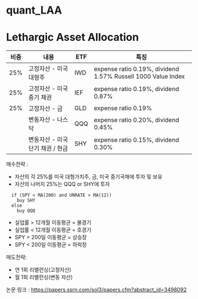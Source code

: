 # quant_LAA

# Lethargic Asset Allocation

| 비중 | 내용 | ETF | 특징 |
| --- | --- | --- | --- |
| 25% | 고정자산 - 미국 대형주 | IWD | expense ratio 0.19%, dividend 1.57% Russell 1000 Value Index |
| 25% | 고정자산 - 미국 중기 채권 | IEF | expense ratio 0.19%, dividend 0.87% |
| 25% | 고정자산 - 금 | GLD | expense ratio 0.19% |
|  | 변동자산 - 나스닥  | QQQ | expense ratio 0.20%, dividend 0.45% |
|  | 변동자산 - 미국 단기 채권 / 현금 | SHY | expense ratio 0.15%, dividend 0.30% |

매수전략 :
- 자산의 각 25%를 미국 대형가치주, 금, 미국 중기국채에 투자 및 보유
- 자산의 나머지 25%는 QQQ or SHY에 투자  
```
  if (SPY < MA(200) and UNRATE > MA(12))  
    buy SHY  
  else  
    buy QQQ  
```

* 실업률 > 12개월 이동평균 = 불경기
* 실업률 < 12개월 이동평균 = 호경기
* SPY > 200일 이동평균 = 상승장
* SPY < 200일 이동평균 = 하락장

매도전략:
- 연 1회 리밸런싱(고정자산)
- 월 1회 리밸런싱(변동 자산)
    
논문 링크 : <https://papers.ssrn.com/sol3/papers.cfm?abstract_id=3498092> 
